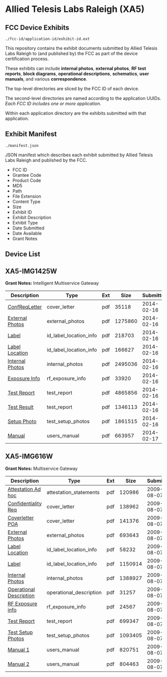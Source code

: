 # Allied Telesis Labs Raleigh (XA5)
## FCC Device Exhibits

```
./fcc-id/application-id/exhibit-id.ext
```

This repository contains the exhibit documents submitted by Allied Telesis Labs Raleigh to (and published by) the FCC as part of the device certification process.

These exhibits can include **internal photos**, **external photos**, **RF test reports**, **block diagrams**, **operational descriptions**, **schematics**, **user manuals**, and various **correspondence**.

The top-level directories are sliced by the FCC ID of each device.

The second-level directories are named according to the application UUIDs. *Each FCC ID includes one or more application.*

Within each application directory are the exhibits submitted with that application. 

## Exhibit Manifest

```
./manifest.json
```

JSON manifest which describes each exhibit submitted by Allied Telesis Labs Raleigh and published by the FCC.

- FCC ID
- Grantee Code
- Product Code
- MD5
- Path
- File Extension
- Content Type
- Size
- Exhibit ID
- Exhibit Description
- Exhibit Type
- Date Submitted
- Date Available
- Grant Notes

## Device List
## XA5-IMG1425W
**Grant Notes:** Intelligent Multiservice Gateway

| Description | Type | Ext | Size | Submitted | Available |
| ----------- | ---- | --- | ---- | --------- | --------- |
| [ConfReqLetter](XA5-IMG1425W/e97588646ca616169dd07ea8592e4e94/2191174.pdf) | cover_letter | pdf | 35118 | 2014-02-16 | 2014-02-18 |
| [External Photos](XA5-IMG1425W/e97588646ca616169dd07ea8592e4e94/2191175.pdf) | external_photos | pdf | 1275860 | 2014-02-16 | 2014-02-18 |
| [Label](XA5-IMG1425W/e97588646ca616169dd07ea8592e4e94/2191176.pdf) | id_label_location_info | pdf | 218703 | 2014-02-16 | 2014-02-18 |
| [Label Location](XA5-IMG1425W/e97588646ca616169dd07ea8592e4e94/2191177.pdf) | id_label_location_info | pdf | 166627 | 2014-02-16 | 2014-02-18 |
| [Internal Photos](XA5-IMG1425W/e97588646ca616169dd07ea8592e4e94/2191178.pdf) | internal_photos | pdf | 2495036 | 2014-02-16 | 2014-04-01 |
| [Exposure Info](XA5-IMG1425W/e97588646ca616169dd07ea8592e4e94/2191179.pdf) | rf_exposure_info | pdf | 33920 | 2014-02-16 | 2014-02-18 |
| [Test Report](XA5-IMG1425W/e97588646ca616169dd07ea8592e4e94/2191180.pdf) | test_report | pdf | 4865856 | 2014-02-16 | 2014-02-18 |
| [Test Result](XA5-IMG1425W/e97588646ca616169dd07ea8592e4e94/2191181.pdf) | test_report | pdf | 1346113 | 2014-02-16 | 2014-02-18 |
| [Setup Photo](XA5-IMG1425W/e97588646ca616169dd07ea8592e4e94/2191182.pdf) | test_setup_photos | pdf | 1861515 | 2014-02-16 | 2014-02-18 |
| [Manual](XA5-IMG1425W/e97588646ca616169dd07ea8592e4e94/2192302.pdf) | users_manual | pdf | 663957 | 2014-02-17 | 2014-04-01 |
## XA5-IMG616W
**Grant Notes:** Multiservice Gateway

| Description | Type | Ext | Size | Submitted | Available |
| ----------- | ---- | --- | ---- | --------- | --------- |
| [Attestation Ad hoc](XA5-IMG616W/747c445f36e79f00d994e9828da4d750/1150773.pdf) | attestation_statements | pdf | 120986 | 2009-08-07 | 2009-08-07 |
| [Confidentiality Req](XA5-IMG616W/747c445f36e79f00d994e9828da4d750/1150771.pdf) | cover_letter | pdf | 138962 | 2009-08-07 | 2009-08-07 |
| [Coverletter POA](XA5-IMG616W/747c445f36e79f00d994e9828da4d750/1150772.pdf) | cover_letter | pdf | 141376 | 2009-08-07 | 2009-08-07 |
| [External Photos](XA5-IMG616W/747c445f36e79f00d994e9828da4d750/1150760.pdf) | external_photos | pdf | 693643 | 2009-08-07 | 2009-08-07 |
| [Label Location](XA5-IMG616W/747c445f36e79f00d994e9828da4d750/1150761.pdf) | id_label_location_info | pdf | 58232 | 2009-08-07 | 2009-08-07 |
| [Label](XA5-IMG616W/747c445f36e79f00d994e9828da4d750/1150762.pdf) | id_label_location_info | pdf | 1150914 | 2009-08-07 | 2009-08-07 |
| [Internal Photos](XA5-IMG616W/747c445f36e79f00d994e9828da4d750/1150763.pdf) | internal_photos | pdf | 1388927 | 2009-08-07 | 2009-08-07 |
| [Operational Description](XA5-IMG616W/747c445f36e79f00d994e9828da4d750/1150764.pdf) | operational_description | pdf | 31257 | 2009-08-07 | 2009-08-07 |
| [RF Exposure info](XA5-IMG616W/747c445f36e79f00d994e9828da4d750/1150770.pdf) | rf_exposure_info | pdf | 24567 | 2009-08-07 | 2009-08-07 |
| [Test Report](XA5-IMG616W/747c445f36e79f00d994e9828da4d750/1150766.pdf) | test_report | pdf | 699347 | 2009-08-07 | 2009-08-07 |
| [Test Setup Photos](XA5-IMG616W/747c445f36e79f00d994e9828da4d750/1150767.pdf) | test_setup_photos | pdf | 1093405 | 2009-08-07 | 2009-08-07 |
| [Manual 1](XA5-IMG616W/747c445f36e79f00d994e9828da4d750/1150768.pdf) | users_manual | pdf | 820751 | 2009-08-07 | 2009-08-07 |
| [Manual 2](XA5-IMG616W/747c445f36e79f00d994e9828da4d750/1150769.pdf) | users_manual | pdf | 804463 | 2009-08-07 | 2009-08-07 |
